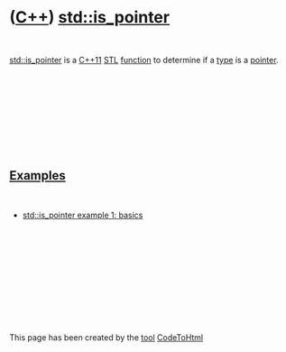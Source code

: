 



 

 

 

 

 

([C++](Cpp.md)) [std::is\_pointer](CppStdIs_pointer.md)
=========================================================

 

[std::is\_pointer](CppStdIs_pointer.md) is a [C++11](Cpp11.md)
[STL](CppStl.md) [function](CppFunction.md) to determine if a
[type](CppDataType.md) is a [pointer](CppPointer.md).

 

 

 

 

 

[Examples](CppExample.md)
--------------------------

 

-   [std::is\_pointer example 1: basics](CppStdIs_pointerExample1.md)

 

 

 

 

 





 




This page has been created by the [tool](Tools.md)
[CodeToHtml](ToolCodeToHtml.md)
